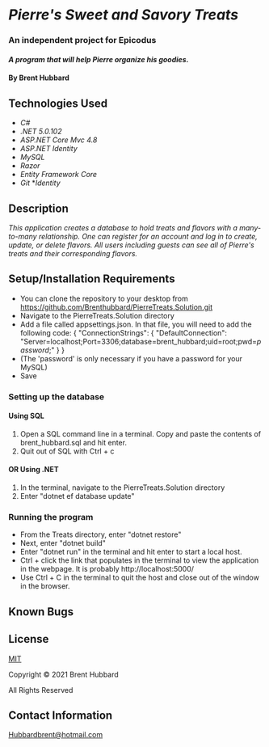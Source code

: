 # _Pierre's Sweet and Savory Treats_
### An independent project for Epicodus

#### _A program that will help Pierre organize his goodies._

#### By Brent Hubbard

## Technologies Used

* _C#_
* _.NET 5.0.102_
* _ASP.NET Core Mvc 4.8_
* _ASP.NET Identity_
* _MySQL_
* _Razor_
* _Entity Framework Core_
* _Git_
*_Identity_
## Description

_This application creates a database to hold treats and flavors with a many-to-many relationship. One can register for an account and log in to create, update, or delete flavors. All users including guests can see all of Pierre's treats and their corresponding flavors._

## Setup/Installation Requirements

* You can clone the repository to your desktop from https://github.com/Brenthubbard/PierreTreats.Solution.git
* Navigate to the PierreTreats.Solution directory
* Add a file called appsettings.json. In that file, you will need to add the following code:
{
  "ConnectionStrings": {
      "DefaultConnection": "Server=localhost;Port=3306;database=brent_hubbard;uid=root;pwd=_password_;"
  }
}
* (The 'password' is only necessary if you have a password for your MySQL)
* Save
### Setting up the database
#### Using SQL
1. Open a SQL command line in a terminal. Copy and paste the contents of brent_hubbard.sql and hit enter.
2. Quit out of SQL with Ctrl + c
#### OR Using .NET
1. In the terminal, navigate to the PierreTreats.Solution directory
2. Enter "dotnet ef database update"
### Running the program
* From the Treats directory, enter "dotnet restore"
* Next, enter "dotnet build"
* Enter "dotnet run" in the terminal and hit enter to start a local host. 
* Ctrl + click the link that populates in the terminal to view the application in the webpage. It is probably http://localhost:5000/
* Use Ctrl + C in the terminal to quit the host and close out of the window in the browser.

## Known Bugs


## License

[MIT](https://opensource.org/licenses/MIT)

Copyright © 2021 Brent Hubbard

All Rights Reserved

## Contact Information
Hubbardbrent@hotmail.com